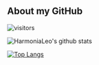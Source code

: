 ## About my GitHub
![visitors](https://visitor-badge.glitch.me/badge?page_id=harmonialeo)

![HarmoniaLeo's github stats](https://github-readme-stats.vercel.app/api?username=HarmoniaLeo&show_icons=true&theme=Gradient)

[![Top Langs](https://github-readme-stats.vercel.app/api/top-langs/?username=HarmoniaLeo)](https://github.com/anuraghazra/github-readme-stats)
